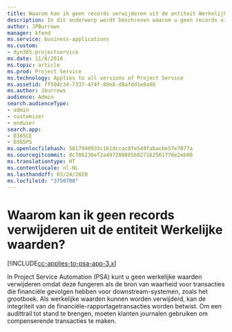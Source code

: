 ```yaml
---
title: Waarom kan ik geen records verwijderen uit de entiteit Werkelijke waarden?
description: In dit onderwerp wordt beschreven waarom u geen records uit de entiteit Werkelijke waarden kunt verwijderen.
author: JPBurrows
manager: kfend
ms.service: business-applications
ms.custom:
- dyn365-projectservice
ms.date: 11/6/2018
ms.topic: article
ms.prod: Project Service
ms.technology: Applies to all versions of Project Service
ms.assetid: ff504c34-7337-474f-89e8-d8afdd1e0a98
ms.author: Jburrows
audience: Admin
search.audienceType:
- admin
- customizer
- enduser
search.app:
- D365CE
- D365PS
ms.openlocfilehash: 5817940933c161dccac0fe549fabacbe57e7077a
ms.sourcegitcommit: 8c786230ef2a497280885b827162561776e2eb00
ms.translationtype: HT
ms.contentlocale: nl-NL
ms.lasthandoff: 03/24/2020
ms.locfileid: "3750708"
---
```

# <a name="why-cant-i-delete-records-from-the-actuals-entity"></a>Waarom kan ik geen records verwijderen uit de entiteit Werkelijke waarden?

[!INCLUDE[cc-applies-to-psa-app-3.x](../includes/cc-applies-to-psa-app-3x.md)]

In Project Service Automation (PSA) kunt u geen werkelijke waarden verwijderen omdat deze fungeren als de bron van waarheid voor transacties die financiële gevolgen hebben voor downstream-systemen, zoals het grootboek. Als werkelijke waarden kunnen worden verwijderd, kan de integriteit van de financiële-rapportagetransacties worden betwist. Om een audittrail tot stand te brengen, moeten klanten journalen gebruiken om compenserende transacties te maken.

